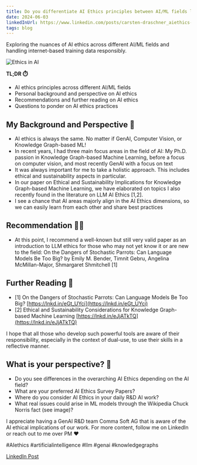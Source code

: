 ```yaml
---
title: Do you differentiate AI Ethics principles between AI/ML fields like GenAI/LLMs or Knowledge Graph-based ML? How do we deal with so-called facts on the internet as training data?
date: 2024-06-03
linkedInUrl: https://www.linkedin.com/posts/carsten-draschner_aiethics-artificialintelligence-llm-activity-7203778968548720643-SZNh?utm_source=share&utm_medium=member_desktop
tags: blog
---
```


Exploring the nuances of AI ethics across different AI/ML fields and handling internet-based training data responsibly.

![Ethics in AI](/img/blog_images/1717514744002.jpeg)

**TL;DR ⏱️**
- AI ethics principles across different AI/ML fields
- Personal background and perspective on AI ethics
- Recommendations and further reading on AI ethics
- Questions to ponder on AI ethics practices

<!-- excerpt -->

## My Background and Perspective 👶

- AI ethics is always the same. No matter if GenAI, Computer Vision, or Knowledge Graph-based ML!
- In recent years, I had three main focus areas in the field of AI: My Ph.D. passion in Knowledge Graph-based Machine Learning, before a focus on computer vision, and most recently GenAI with a focus on text
- It was always important for me to take a holistic approach. This includes ethical and sustainability aspects in particular.
- In our paper on Ethical and Sustainability Implications for Knowledge Graph-based Machine Learning, we have elaborated on topics I also recently found in the literature on LLM AI Ethics [1,2].
- I see a chance that AI areas majorly align in the AI Ethics dimensions, so we can easily learn from each other and share best practices

## Recommendation 👍🏽

- At this point, I recommend a well-known but still very valid paper as an introduction to LLM ethics for those who may not yet know it or are new to the field: On the Dangers of Stochastic Parrots: Can Language Models Be Too Big? by Emily M. Bender, Timnit Gebru, Angelina McMillan-Major, Shmargaret Shmitchell [1]

## Further Reading 📖

- [1] On the Dangers of Stochastic Parrots: Can Language Models Be Too Big? [https://lnkd.in/eGt_UYci](https://lnkd.in/eGt_UYci)
- [2] Ethical and Sustainability Considerations for Knowledge Graph-based Machine Learning [https://lnkd.in/eJjATkTQ](https://lnkd.in/eJjATkTQ)

I hope that all those who develop such powerful tools are aware of their responsibility, especially in the context of dual-use, to use their skills in a reflective manner.

## What is your perspective? 🤔

- Do you see differences in the overarching AI Ethics depending on the AI field?
- What are your preferred AI Ethics Survey Papers?
- Where do you consider AI Ethics in your daily R&D AI work?
- What real issues could arise in ML models through the Wikipedia Chuck Norris fact (see image)?

I appreciate having a GenAI R&D team Comma Soft AG that is aware of the AI ethical implications of our work.
For more content, follow me on LinkedIn or reach out to me over PM ❤️

#AIethics #artificialintelligence #llm #genai #knowledgegraphs

[LinkedIn Post](https://www.linkedin.com/posts/carsten-draschner_aiethics-artificialintelligence-llm-activity-7203778968548720643-SZNh?utm_source=share&utm_medium=member_desktop)
